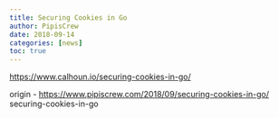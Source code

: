 ```yaml
---
title: Securing Cookies in Go
author: PipisCrew
date: 2018-09-14
categories: [news]
toc: true
---
```


https://www.calhoun.io/securing-cookies-in-go/

origin - https://www.pipiscrew.com/2018/09/securing-cookies-in-go/ securing-cookies-in-go